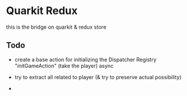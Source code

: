 # Quarkit Redux

this is the bridge on quarkit & redux store

## Todo

- create a base action for initializing the Dispatcher Registry "initGameAction" (take the player) async

- try to extract all related to player (& try to preserve actual possibility)

- 